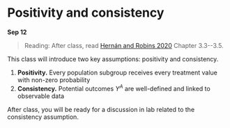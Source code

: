 
# Positivity and consistency

**Sep 12**

> Reading: After class, read [Hernán and Robins 2020](https://www.hsph.harvard.edu/miguel-hernan/causal-inference-book/) Chapter 3.3--3.5.

This class will introduce two key assumptions: positivity and consistency.

1. **Positivity.** Every population subgroup receives every treatment value with non-zero probability
2. **Consistency.** Potential outcomes $Y^A$ are well-defined and linked to observable data

After class, you will be ready for a discussion in lab related to the consistency assumption.
